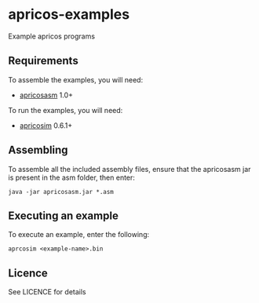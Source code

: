 apricos-examples
================

Example apricos programs


Requirements
------------

To assemble the examples, you will need:

- [apricosasm](http://github.com/drdanick/apricosasm-java/) 1.0+

To run the examples, you will need:

- [apricosim](http://github.com/drdanick/apricosim-curses/) 0.6.1+


Assembling
----------

To assemble all the included assembly files, ensure that the apricosasm 
jar is present in the asm folder, then enter:

```
java -jar apricosasm.jar *.asm
```

Executing an example
--------------------

To execute an example, enter the following:

```
aprcosim <example-name>.bin
```

Licence
-------

See LICENCE for details
